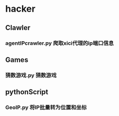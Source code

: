 # hacker
## Clawler
### agentIPcrawler.py 爬取xici代理的ip端口信息

## Games
### 猜数游戏.py 猜数游戏

## pythonScript
### GeoIP.py  将IP批量转为位置和坐标
